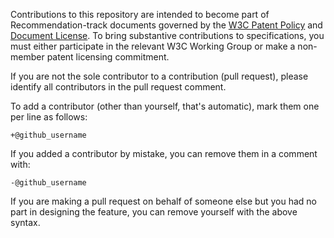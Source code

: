 Contributions to this repository are intended to become part of Recommendation-track documents governed by the
[W3C Patent Policy](https://www.w3.org/Consortium/Patent-Policy-20200915/) and
[Document License](https://www.w3.org/Consortium/Legal/copyright-documents). To bring substantive contributions
to specifications, you must either participate in the relevant W3C Working Group or make a non-member patent
licensing commitment.

If you are not the sole contributor to a contribution (pull request), please identify all
contributors in the pull request comment.

To add a contributor (other than yourself, that's automatic), mark them one per line as follows:

```
+@github_username
```

If you added a contributor by mistake, you can remove them in a comment with:

```
-@github_username
```

If you are making a pull request on behalf of someone else but you had no part in designing the
feature, you can remove yourself with the above syntax.
